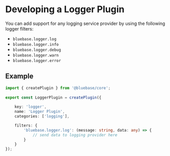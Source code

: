 # Developing a Logger Plugin

You can add support for any logging service provider by using the following logger filters:

* `bluebase.logger.log`
* `bluebase.logger.info`
* `bluebase.logger.debug`
* `bluebase.logger.warn`
* `bluebase.logger.error`

## Example

```typescript
import { createPlugin } from '@bluebase/core';
​
export const LoggerPlugin = createPlugin({
​
    key: 'logger',
    name: 'Logger Plugin',
    categories: ['logging'],

    filters: {
        'bluebase.logger.log': (message: string, data: any) => {
            // send data to logging provider here
        }
    }
});
```

